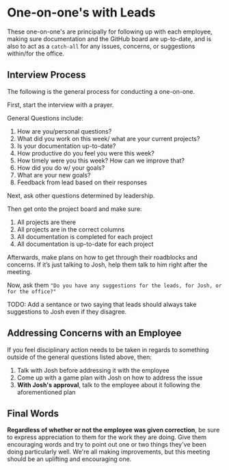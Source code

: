 # One-on-one's with Leads
These one-on-one's are principally for following up with each employee, making sure documentation and the GitHub board are up-to-date, and is also to act as a `catch-all` for any issues, concerns, or suggestions within/for the office.

## Interview Process
The following is the general process for conducting a one-on-one. 

First, start the interview with a prayer.

General Questions include: 
1. How are you/personal questions?
2. What did you work on this week/ what are your current projects?
3. Is your documentation up-to-date?
4. How productive do you feel you were this week?
5. How timely were you this week? How can we improve that?
6. How did you do w/ your goals?
7. What are your new goals?
8. Feedback from lead based on their responses

Next, ask other questions determined by leadership.

Then get onto the project board and make sure:
1. All projects are there
2. All projects are in the correct columns
3. All documentation is completed for each project
4. All documentation is up-to-date for each project

Afterwards, make plans on how to get through their roadblocks and concerns. 
If it’s just talking to Josh, help them talk to him right after the meeting.

Now, ask them `"Do you have any suggestions for the leads, for Josh, or for the office?"`

TODO: Add a sentance or two saying that leads should always take suggestions to Josh even if they disagree.

## Addressing Concerns with an Employee
If you feel disciplinary action needs to be taken in regards to something outside of the general questions listed above, then:
1. Talk with Josh before addressing it with the employee 
2. Come up with a game plan with Josh on how to address the issue
3. **With Josh's approval**, talk to the employee about it following the aforementioned plan

## Final Words
**Regardless of whether or not the employee was given correction**, be sure to express appreciation to them for the work they are doing. Give them encouraging words and try to point out one or two things they've been doing particularly well. We're all making improvements, but this meeting should be an uplifting and encouraging one. 

